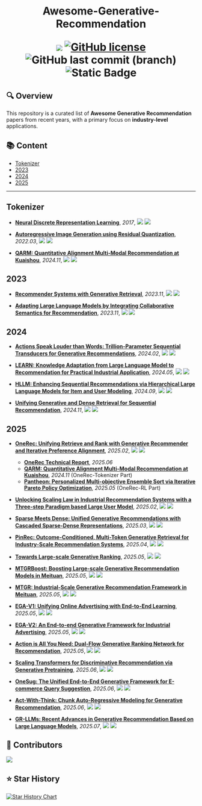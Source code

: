 <p align="center">
<h1 align="center">Awesome-Generative-Recommendation


<p align="center">
    <a href="https://awesome.re"><img src="https://awesome.re/badge.svg"></a>
    <a href="https://github.com/uestc-huangyw/Awesome-Generative-Recommendation/blob/master/LICENSE"><img alt="GitHub license" src="https://img.shields.io/github/license/uestc-huangyw/Awesome-Generative-Recommendation"></a>
    <img src="https://img.shields.io/github/last-commit/uestc-huangyw/Awesome-Generative-Recommendation/main?logo=github&color=blue" alt="GitHub last commit (branch)">
    <img src="https://img.shields.io/badge/Contributions-welcome-blue.svg?style=flat" alt="Static Badge">
</p>


## 🔍 Overview

This repository is a curated list of **Awesome Generative Recommendation** papers from recent years, with a primary focus on **industry-level** applications.

## 📚 Content

- [Tokenizer](#tokenizer)
- [2023](#2023)
- [2024](#2024)
- [2025](#2025)


---




## Tokenizer

- [**Neural Discrete Representation Learning**](https://proceedings.neurips.cc/paper_files/paper/2017/file/7a98af17e63a0ac09ce2e96d03992fbc-Paper.pdf), *2017*, ![](https://img.shields.io/badge/VQ_VAE-blue) ![](https://img.shields.io/badge/DeepMind-orange)


- [**Autoregressive Image Generation using Residual Quantization**](https://arxiv.org/abs/2203.01941), *2022.03*, ![](https://img.shields.io/badge/RQ_VAE-blue) ![](https://img.shields.io/badge/POSTECH-orange)


- [**QARM: Quantitative Alignment Multi-Modal Recommendation at Kuaishou**](https://arxiv.org/abs/2411.11739), *2024.11*, ![](https://img.shields.io/badge/QARM-blue) ![](https://img.shields.io/badge/Kuaishou-orange)






## 2023

- [**Recommender Systems with Generative Retrieval**](https://proceedings.neurips.cc/paper_files/paper/2023/file/20dcab0f14046a5c6b02b61da9f13229-Paper-Conference.pdf), *2023.11*, ![](https://img.shields.io/badge/TIGER-blue) ![](https://img.shields.io/badge/DeepMind-orange)


- [**Adapting Large Language Models by Integrating Collaborative Semantics for Recommendation**](https://arxiv.org/abs/2311.09049), *2023.11*, ![](https://img.shields.io/badge/LC_Rec-blue) ![](https://img.shields.io/badge/Tencent-orange)


## 2024

- [**Actions Speak Louder than Words: Trillion-Parameter Sequential Transducers for Generative Recommendations**](https://arxiv.org/abs/2402.17152), *2024.02*, ![](https://img.shields.io/badge/HSTU-blue) ![](https://img.shields.io/badge/Meta-orange)


- [**LEARN: Knowledge Adaptation from Large Language Model to Recommendation for Practical Industrial Application**](https://arxiv.org/abs/2405.03988), *2024.05*, ![](https://img.shields.io/badge/LEARN-blue) ![](https://img.shields.io/badge/Kuaishou-orange)


- [**HLLM: Enhancing Sequential Recommendations via Hierarchical Large Language Models for Item and User Modeling**](https://arxiv.org/abs/2409.12740), *2024.09*, ![](https://img.shields.io/badge/HLLM-blue) ![](https://img.shields.io/badge/ByteDance-orange)


- [**Unifying Generative and Dense Retrieval for Sequential Recommendation**](https://arxiv.org/abs/2411.18814), *2024.11*, ![](https://img.shields.io/badge/LIGER-blue) ![](https://img.shields.io/badge/Meta-orange)



## 2025

- [**OneRec: Unifying Retrieve and Rank with Generative Recommender and Iterative Preference Alignment**](https://arxiv.org/abs/2502.18965), *2025.02*, ![](https://img.shields.io/badge/OneRec-blue) ![](https://img.shields.io/badge/Kuaishou-orange)
  - [**OneRec Technical Report**](https://arxiv.org/abs/2506.13695), *2025.06*
  - [**QARM: Quantitative Alignment Multi-Modal Recommendation at Kuaishou**](https://arxiv.org/abs/2411.11739), *2024.11* (OneRec-Tokenizer Part)
  - [**Pantheon: Personalized Multi-objective Ensemble Sort via Iterative Pareto Policy Optimization**](https://arxiv.org/abs/2505.13894), *2025.05* (OneRec-RL Part)


- [**Unlocking Scaling Law in Industrial Recommendation Systems with a Three-step Paradigm based Large User Model**](https://arxiv.org/abs/2502.08309), *2025.02*, ![](https://img.shields.io/badge/LUM-blue) ![](https://img.shields.io/badge/Alibaba-orange)


- [**Sparse Meets Dense: Unified Generative Recommendations with Cascaded Sparse-Dense Representations**](https://arxiv.org/abs/2503.02453), *2025.03*, ![](https://img.shields.io/badge/COBRA-blue) ![](https://img.shields.io/badge/Baidu-orange)


- [**PinRec: Outcome-Conditioned, Multi-Token Generative Retrieval for Industry-Scale Recommendation Systems**](https://arxiv.org/abs/2504.10507), *2025.04*, ![](https://img.shields.io/badge/PinRec-blue) ![](https://img.shields.io/badge/Pinterest-orange)


- [**Towards Large-scale Generative Ranking**](https://arxiv.org/abs/2505.04180), *2025.05*, ![](https://img.shields.io/badge/GenRank-blue) ![](https://img.shields.io/badge/Xiaohongshu-orange)


- [**MTGRBoost: Boosting Large-scale Generative Recommendation Models in Meituan**](https://arxiv.org/abs/2505.12663), *2025.05*, ![](https://img.shields.io/badge/MTGRBoost-blue) ![](https://img.shields.io/badge/Meituan-orange)


- [**MTGR: Industrial-Scale Generative Recommendation Framework in Meituan**](https://arxiv.org/abs/2505.18654), *2025.05*, ![](https://img.shields.io/badge/MTGR-blue) ![](https://img.shields.io/badge/Meituan-orange)


- [**EGA-V1: Unifying Online Advertising with End-to-End Learning**](https://arxiv.org/abs/2505.19755), *2025.05*, ![](https://img.shields.io/badge/EGA_V1-blue) ![](https://img.shields.io/badge/Meituan-orange)


- [**EGA-V2: An End-to-end Generative Framework for Industrial Advertising**](https://arxiv.org/abs/2505.17549), *2025.05*, ![](https://img.shields.io/badge/EGA_V2-blue) ![](https://img.shields.io/badge/Meituan-orange)


- [**Action is All You Need: Dual-Flow Generative Ranking Network for Recommendation**](https://arxiv.org/abs/2505.16752), *2025.05*, ![](https://img.shields.io/badge/DFGR-blue) ![](https://img.shields.io/badge/Meituan-orange)


- [**Scaling Transformers for Discriminative Recommendation via Generative Pretraining**](https://arxiv.org/abs/2506.03699), *2025.06*, ![](https://img.shields.io/badge/GPSD-blue) ![](https://img.shields.io/badge/Alibaba-orange)


- [**OneSug: The Unified End-to-End Generative Framework for E-commerce Query Suggestion**](https://arxiv.org/abs/2506.06913), *2025.06*, ![](https://img.shields.io/badge/OneSug-blue) ![](https://img.shields.io/badge/Kuaishou-orange)


- [**Act-With-Think: Chunk Auto-Regressive Modeling for Generative Recommendation**](https://arxiv.org/abs/2506.23643v1), *2025.06*, ![](https://img.shields.io/badge/CAR-blue) ![](https://img.shields.io/badge/Huawei-orange)


- [**GR-LLMs: Recent Advances in Generative Recommendation Based on Large Language Models**](https://arxiv.org/abs/2507.06507v2), *2025.07*, ![](https://img.shields.io/badge/Survey-red) ![](https://img.shields.io/badge/Alibaba-orange)







## 👥 Contributors

<a href="https://github.com/uestc-huangyw/Awesome-Generative-Recommendation/graphs/contributors">
  <img src="https://contrib.rocks/image?repo=uestc-huangyw/Awesome-Generative-Recommendation" />
</a>




## ⭐ Star History

[![Star History Chart](https://api.star-history.com/svg?repos=uestc-huangyw/Awesome-Generative-Recommendation&type=Date)](https://star-history.com/#uestc-huangyw/Awesome-Generative-Recommendation&Date)
